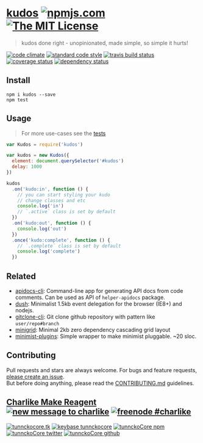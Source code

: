 # [kudos][author-www-url] [![npmjs.com][npmjs-img]][npmjs-url] [![The MIT License][license-img]][license-url] 

> kudos done right - unopinionated, made simple, so simple it hurts!

[![code climate][codeclimate-img]][codeclimate-url] [![standard code style][standard-img]][standard-url] [![travis build status][travis-img]][travis-url] [![coverage status][coveralls-img]][coveralls-url] [![dependency status][david-img]][david-url]


## Install
```
npm i kudos --save
npm test
```


## Usage
> For more use-cases see the [tests](./test.js)

```js
var Kudos = require('kudos')

var kudos = new Kudos({
  element: document.querySelector('#kudos')
  delay: 1000
})

kudos
  .on('kudo:in', function () {
    // you can start styling your kudo
    // change classes and etc
    console.log('in')
    // `.active` class is set by default
  })
  .on('kudo:out', function () {
    console.log('out')
  })
  .once('kudo:complete', function () {
    // `.complete` class is set by default
    console.log('complete')
  })
```


## Related
- [apidocs-cli](https://github.com/tunnckocore/apidocs-cli): Command-line app for generating API docs from code comments. Can be used as API of `helper-apidocs` package.
- [dush](https://github.com/tunnckocore/dush): Minimalist 1.5kb event delegation for the browser (IE8+) and nodejs.
- [gitclone-cli](https://github.com/tunnckocore/gitclone-cli): Git clone github repository with pattern like `user/repo#branch`
- [minigrid](http://alves.im/minigrid): Minimal 2kb zero dependency cascading grid layout
- [minimist-plugins](https://github.com/jonschlinkert/minimist-plugins): Simple wrapper to make minimist pluggable. ~20 sloc.


## Contributing
Pull requests and stars are always welcome. For bugs and feature requests, [please create an issue](https://github.com/tunnckoCore/kudos/issues/new).  
But before doing anything, please read the [CONTRIBUTING.md](./CONTRIBUTING.md) guidelines.


## [Charlike Make Reagent](http://j.mp/1stW47C) [![new message to charlike][new-message-img]][new-message-url] [![freenode #charlike][freenode-img]][freenode-url]

[![tunnckocore.tk][author-www-img]][author-www-url] [![keybase tunnckocore][keybase-img]][keybase-url] [![tunnckoCore npm][author-npm-img]][author-npm-url] [![tunnckoCore twitter][author-twitter-img]][author-twitter-url] [![tunnckoCore github][author-github-img]][author-github-url]


[npmjs-url]: https://www.npmjs.com/package/kudos
[npmjs-img]: https://img.shields.io/npm/v/kudos.svg?label=kudos

[license-url]: https://github.com/tunnckoCore/kudos/blob/master/LICENSE.md
[license-img]: https://img.shields.io/badge/license-MIT-blue.svg


[codeclimate-url]: https://codeclimate.com/github/tunnckoCore/kudos
[codeclimate-img]: https://img.shields.io/codeclimate/github/tunnckoCore/kudos.svg

[travis-url]: https://travis-ci.org/tunnckoCore/kudos
[travis-img]: https://img.shields.io/travis/tunnckoCore/kudos.svg

[coveralls-url]: https://coveralls.io/r/tunnckoCore/kudos
[coveralls-img]: https://img.shields.io/coveralls/tunnckoCore/kudos.svg

[david-url]: https://david-dm.org/tunnckoCore/kudos
[david-img]: https://img.shields.io/david/tunnckoCore/kudos.svg

[standard-url]: https://github.com/feross/standard
[standard-img]: https://img.shields.io/badge/code%20style-standard-brightgreen.svg


[author-www-url]: http://www.tunnckocore.tk
[author-www-img]: https://img.shields.io/badge/www-tunnckocore.tk-fe7d37.svg

[keybase-url]: https://keybase.io/tunnckocore
[keybase-img]: https://img.shields.io/badge/keybase-tunnckocore-8a7967.svg

[author-npm-url]: https://www.npmjs.com/~tunnckocore
[author-npm-img]: https://img.shields.io/badge/npm-~tunnckocore-cb3837.svg

[author-twitter-url]: https://twitter.com/tunnckoCore
[author-twitter-img]: https://img.shields.io/badge/twitter-@tunnckoCore-55acee.svg

[author-github-url]: https://github.com/tunnckoCore
[author-github-img]: https://img.shields.io/badge/github-@tunnckoCore-4183c4.svg

[freenode-url]: http://webchat.freenode.net/?channels=charlike
[freenode-img]: https://img.shields.io/badge/freenode-%23charlike-5654a4.svg

[new-message-url]: https://github.com/tunnckoCore/messages
[new-message-img]: https://img.shields.io/badge/ask%20me-anything-green.svg